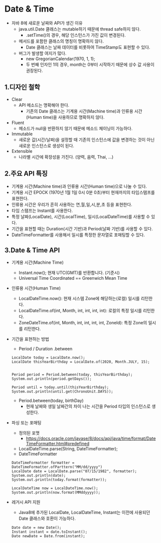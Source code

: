 Date & Time
===============================   
 + 자바 8에 새로운 날짜와 API가 생긴 이유
   - java.util.Date 클래스는 mutable하기 때문에 thread safe하지 않다.
     + .setTime()의 경우, 해당 인스턴스가 가진 값이 변경된다.
   - 메서드를 포함한 클래스의 명칭이 명확하지 않다.
     + Date 클래스는 날짜 데이터를 비롯하여 TimeStamp도 표현할 수 있다.
   - 버그가 발생할 여지가 많다.
     + new GregorianCalendar(1970, 1, 1);
     + 두 번째 인자인 1의 경우, month는 0부터 시작하기 때문에 상수 값 사용이 권장된다.

1.디자인 철학
-------------------------------
 + Clear
   - API 메소드는 명확해야 한다.
     + 기존의 Date 클래스는 기계용 시간(Machine time)과 인류용 시간(Human time)을 사용하므로 명확하지 않다.
 + Fluent
   - 메소드가 null을 반환하지 않기 때문에 메소드 체이닝이 가능하다.
 + Immutable
   - 새로운 값(시간/날짜)을 설정할 때 기존의 인스턴스에 값을 변경하는 것이 아닌 새로운 인스턴스로 생성이 된다.
 + Extensible
   - 나라별 시간에 확장성을 가진다. (양력, 음력, Thai, ...)

2.주요 API 특징
-------------------------------
 + 기계용 시간(Machine time)과 인류용 시간(Human time)으로 나눌 수 있다.
 + 기계용 시간 EPOCK (1970년 1월 1일 0시 0분 0초)부터 현재까지의 타임스탬프를 표현한다.
 + 인류용 시간은 우리가 흔히 사용하는 연,월,일,시,분,초 등을 표현한다.
 + 타임 스탬프는 Instant를 사용한다.
 + 특정 날짜(LocalDate), 시간(LocalTime), 일시(LocalDateTime)를 사용할 수 있다.
 + 기간을 표현할 때는 Duration(시간 기반)과 Period(날짜 기반)를 사용할 수 있다.
 + DateTimeFormatter를 사용해서 일시를 특정한 문자열로 포매팅할 수 있다.

3.Date & Time API
-------------------------------
 + 기계용 시간(Machine Time)
   - Instant.now(); 현재 UTC(GMT)를 반환합니다. (기준시)
   - Universal Time Coordinated == Greenwich Mean Time
 + 인류용 시간(Human Time)
   - LocalDateTime.now(): 현재 시스템 Zone에 해당하는(로컬) 일시를 리턴한다.
   - LocalDateTime.of(int, Month, int, int, int, int): 로컬의 특정 일시를 리턴한다.
   - ZoneDateTime.of(int, Month, int, int, int, int, ZoneId): 특정 Zone의 일시를 리턴한다.
 + 기간을 표현하는 방법
   - Period / Duration .between
    ```
    LocalDate today = LocalDate.now();
    LocalDate thisYearBirthday = LocalDate.of(2020, Month.JULY, 15);
    
    
    Period period = Period.between(today, thisYearBirthday);
    System.out.println(period.getDays());
    
    Period until = today.until(thisYearBirthday);
    System.out.println(until.get(ChronoUnit.DAYS));
    
    ```
   - Period.between(today, birthDay)
     + 현재 날짜와 생일 날짜간의 차이 나는 시간을 Period 타입의 인스턴스로 생성한다.
   
 + 파싱 또는 포매팅
   - 정의된 포맷
     + https://docs.oracle.com/javase/8/docs/api/java/time/format/DateTimeFormatter.html#predefined
   - LocalDateTime.parse(String, DateTimeFormatter);
   - DateTimeFormatter
   ```
   DateTimeFormatter formatter = DateTimeFormatter.ofParttern("MM/dd/yyyy")
   LocalDate date = LocalDate.parse("07/15/1982", formatter);
   System.out.println(date);
   System.out.println(today.format(formatter));
   
   LocalDateTime now = LocalDateTime.now();
   System.out.println(now.format(MMddyyyy));
   ```
 + 레거시 API 지원
   - Java8에 추가된 LocalDate, LocalDateTime, Instant는 이전에 사용되던 Date 클래스와 호환이 가능하다.
   ```
   Date date = new Date();
   Instant instant = date.toInstant();
   Date newDate = Date.from(instant);
   
   ```
